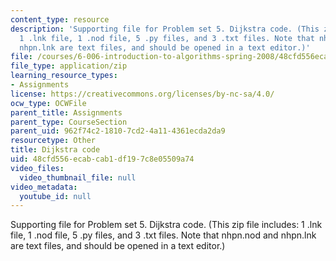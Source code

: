```yaml
---
content_type: resource
description: 'Supporting file for Problem set 5. Dijkstra code. (This zip file includes:
  1 .lnk file, 1 .nod file, 5 .py files, and 3 .txt files. Note that nhpn.nod and
  nhpn.lnk are text files, and should be opened in a text editor.)'
file: /courses/6-006-introduction-to-algorithms-spring-2008/48cfd556ecabcab1df197c8e05509a74_ps5_dijkstra.zip
file_type: application/zip
learning_resource_types:
- Assignments
license: https://creativecommons.org/licenses/by-nc-sa/4.0/
ocw_type: OCWFile
parent_title: Assignments
parent_type: CourseSection
parent_uid: 962f74c2-1810-7cd2-4a11-4361ecda2da9
resourcetype: Other
title: Dijkstra code
uid: 48cfd556-ecab-cab1-df19-7c8e05509a74
video_files:
  video_thumbnail_file: null
video_metadata:
  youtube_id: null
---
```

Supporting file for Problem set 5. Dijkstra code. (This zip file includes: 1 .lnk file, 1 .nod file, 5 .py files, and 3 .txt files. Note that nhpn.nod and nhpn.lnk are text files, and should be opened in a text editor.)